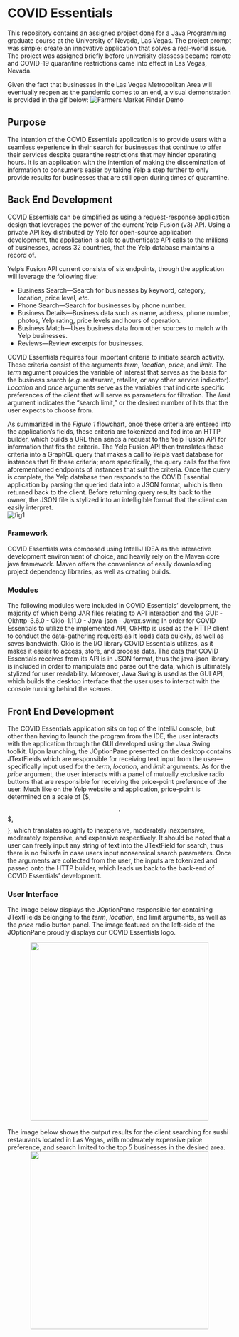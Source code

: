 # COVID Essentials
  This repository contains an assigned project done for a Java Programming graduate course at the University of Nevada, Las Vegas. The project prompt was simple: create an innovative application that solves a real-world issue. The project was assigned briefly before univerisity classess became remote and COVID-19 quarantine restrictions came into effect in Las Vegas, Nevada.

Given the fact that businesses in the Las Vegas Metropolitan Area will eventually reopen as the pandemic comes to an end, a visual demonstration is provided in the gif below:
![Farmers Market Finder Demo](https://photos.app.goo.gl/CkC1a4ftJ67hphAs7)

## Purpose
  The intention of the COVID Essentials application is to provide users with a seamless experience in their search for businesses that continue to offer their services despite quarantine restrictions that may hinder operating hours. It is an application with the intention of making the dissemination of information to consumers easier by taking Yelp a step further to only provide results for businesses that are still open during times of quarantine.

## Back End Development
COVID Essentials can be simplified as using a request-response application design that leverages the power of the current Yelp Fusion (v3) API. Using a private API key distributed by Yelp for open-source application development, the application is able to authenticate API calls to the millions of businesses, across 32 countries, that the Yelp database maintains a record of.

Yelp’s Fusion API current consists of six endpoints, though the application will leverage the following five:
  - Business Search—Search for businesses by keyword, category, location, price level, <i>etc.</i>
  - Phone Search—Search for businesses by phone number.
  - Business Details—Business data such as name, address, phone number, photos, Yelp rating, price levels and hours of operation.
  - Business Match—Uses business data from other sources to match with Yelp businesses.
  - Reviews—Review excerpts for businesses.
  
  COVID Essentials requires four important criteria to initiate search activity. These criteria consist of the arguments <i>term</i>, <i>location</i>, <i>price</i>, and <i>limit</i>. The <i>term</i> argument provides the variable of interest that serves as the basis for the business search (<i>e.g.</i> restaurant, retailer, or any other service indicator). <i>Location</i> and <i>price</i> arguments serve as the variables that indicate specific preferences of the client that will serve as parameters for filtration. The <i>limit</i> argument indicates the “search limit,” or the desired number of hits that the user expects to choose from.

  As summarized in the <i>Figure 1</i> flowchart, once these criteria are entered into the application’s fields, these criteria are tokenized and fed into an HTTP builder, which builds a URL then sends a request to the Yelp Fusion API for information that fits the criteria. The Yelp Fusion API then translates these criteria into a GraphQL query that makes a call to Yelp’s vast database for instances that fit these criteria; more specifically, the query calls for the five aforementioned endpoints of instances that suit the criteria. Once the query is complete, the Yelp database then responds to the COVID Essential application by parsing the queried data into a JSON format, which is then returned back to the client. Before returning query results back to the owner, the JSON file is stylized into an intelligible format that the client can easily interpret.<br>
![fig1](../master/demo/figure1.png)
  
### Framework
  COVID Essentials was composed using IntelliJ IDEA as the interactive development environment of choice, and heavily rely on the Maven core java framework. Maven offers the convenience of easily downloading project dependency libraries, as well as creating builds.

### Modules
  The following modules were included in COVID Essentials’ development, the majority of which being JAR files relating to API interaction and the GUI:
    - Okhttp-3.6.0
    - Okio-1.11.0
    - Java-json
    - Javax.swing
    In order for COVID Essentials to utilize the implemented API, OkHttp is used as the HTTP client to conduct the data-gathering requests as it loads data quickly, as well as saves bandwidth. Okio is the I/O library COVID Essentials utilizes, as it makes it easier to access, store, and process data. The data that COVID Essentials receives from its API is in JSON format, thus the java-json library is included in order to manipulate and parse out the data, which is ultimately stylized for user readability. Moreover, Java Swing is used as the GUI API, which builds the desktop interface that the user uses to interact with the console running behind the scenes.
  
## Front End Development
  The COVID Essentials application sits on top of the IntelliJ console, but other than having to launch the program from the IDE, the user interacts with the application through the GUI developed using the Java Swing toolkit. Upon launching, the JOptionPane presented on the desktop contains JTextFields which are responsible for receiving text input from the user—specifically input used for the <i>term</i>, <i>location</i>, and <i>limit</i> arguments. As for the <i>price</i> argument, the user interacts with a panel of mutually exclusive radio buttons that are responsible for receiving the price-point preference of the user. Much like on the Yelp website and application, price-point is determined on a scale of {$, $$, $$$, $$$$}, which translates roughly to inexpensive, moderately inexpensive, moderately expensive, and expensive respectively. It should be noted that a user can freely input any string of text into the JTextField for search, thus there is no failsafe in case users input nonsensical search parameters. Once the arguments are collected from the user, the inputs are tokenized and passed onto the HTTP builder, which leads us back to the back-end of COVID Essentials’ development.
  
  ### User Interface
  The image below displays the JOptionPane responsible for containing JTextFields belonging to the <i>term</i>, <i>location</i>, and limit arguments, as well as the <i>price</i> radio button panel. The image featured on the left-side of the JOptionPane proudly displays our COVID Essentials logo.<br>
<center><img src="../master/demo/ui1.png" width="400"></center>
<br>  The image below shows the output results for the client searching for sushi restaurants located in Las Vegas, with moderately expensive price preference, and search limited to the top 5 businesses in the desired area.<br>
<center><img src="../master/demo/ui2.png" width="400"></center>
  
